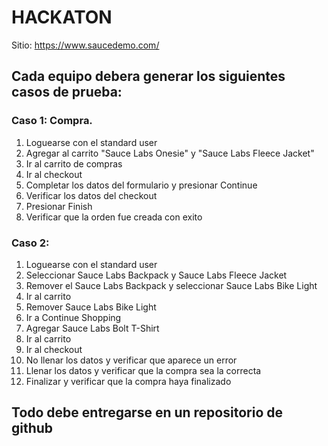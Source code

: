 # HACKATON

Sitio: https://www.saucedemo.com/

## Cada equipo debera generar los siguientes casos de prueba:

### Caso 1: Compra.

1. Loguearse con el standard user
2. Agregar al carrito "Sauce Labs Onesie" y "Sauce Labs Fleece Jacket"
3. Ir al carrito de compras
4. Ir al checkout
5. Completar los datos del formulario y presionar Continue
6. Verificar los datos del checkout
7. Presionar Finish
8. Verificar que la orden fue creada con exito

### Caso 2: 

1. Loguearse con el standard user
2. Seleccionar Sauce Labs Backpack y Sauce Labs Fleece Jacket
3. Remover el Sauce Labs Backpack y seleccionar Sauce Labs Bike Light
4. Ir al carrito
5. Remover Sauce Labs Bike Light
6. Ir a Continue Shopping
7. Agregar Sauce Labs Bolt T-Shirt
8. Ir al carrito
9. Ir al checkout
10. No llenar los datos y verificar que aparece un error
11. Llenar los datos y verificar que la compra sea la correcta
12. Finalizar y verificar que la compra haya finalizado

## Todo debe entregarse en un repositorio de github